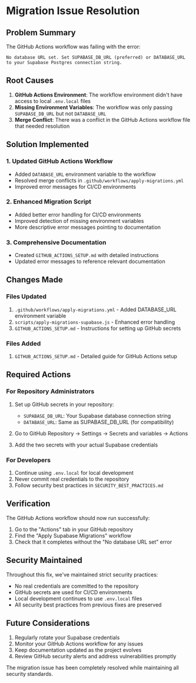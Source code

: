 # Migration Issue Resolution

## Problem Summary

The GitHub Actions workflow was failing with the error:
```
No database URL set. Set SUPABASE_DB_URL (preferred) or DATABASE_URL to your Supabase Postgres connection string.
```

## Root Causes

1. **GitHub Actions Environment**: The workflow environment didn't have access to local `.env.local` files
2. **Missing Environment Variables**: The workflow was only passing `SUPABASE_DB_URL` but not `DATABASE_URL`
3. **Merge Conflict**: There was a conflict in the GitHub Actions workflow file that needed resolution

## Solution Implemented

### 1. Updated GitHub Actions Workflow
- Added `DATABASE_URL` environment variable to the workflow
- Resolved merge conflicts in `.github/workflows/apply-migrations.yml`
- Improved error messages for CI/CD environments

### 2. Enhanced Migration Script
- Added better error handling for CI/CD environments
- Improved detection of missing environment variables
- More descriptive error messages pointing to documentation

### 3. Comprehensive Documentation
- Created `GITHUB_ACTIONS_SETUP.md` with detailed instructions
- Updated error messages to reference relevant documentation

## Changes Made

### Files Updated
1. `.github/workflows/apply-migrations.yml` - Added DATABASE_URL environment variable
2. `scripts/apply-migrations-supabase.js` - Enhanced error handling
3. `GITHUB_ACTIONS_SETUP.md` - Instructions for setting up GitHub secrets

### Files Added
1. `GITHUB_ACTIONS_SETUP.md` - Detailed guide for GitHub Actions setup

## Required Actions

### For Repository Administrators
1. Set up GitHub secrets in your repository:
   - `SUPABASE_DB_URL`: Your Supabase database connection string
   - `DATABASE_URL`: Same as SUPABASE_DB_URL (for compatibility)

2. Go to GitHub Repository → Settings → Secrets and variables → Actions
3. Add the two secrets with your actual Supabase credentials

### For Developers
1. Continue using `.env.local` for local development
2. Never commit real credentials to the repository
3. Follow security best practices in `SECURITY_BEST_PRACTICES.md`

## Verification

The GitHub Actions workflow should now run successfully:
1. Go to the "Actions" tab in your GitHub repository
2. Find the "Apply Supabase Migrations" workflow
3. Check that it completes without the "No database URL set" error

## Security Maintained

Throughout this fix, we've maintained strict security practices:
- No real credentials are committed to the repository
- GitHub secrets are used for CI/CD environments
- Local development continues to use `.env.local` files
- All security best practices from previous fixes are preserved

## Future Considerations

1. Regularly rotate your Supabase credentials
2. Monitor your GitHub Actions workflow for any issues
3. Keep documentation updated as the project evolves
4. Review GitHub security alerts and address vulnerabilities promptly

The migration issue has been completely resolved while maintaining all security standards.